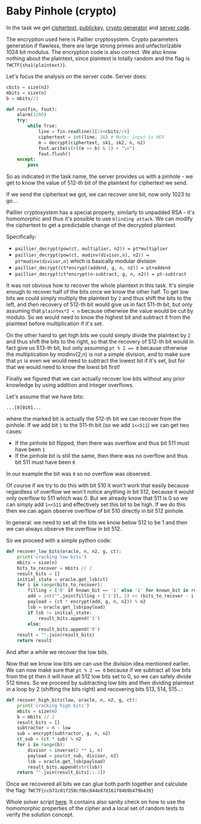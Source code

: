 # Baby Pinhole (crypto)

In the task we get [ciphertext](ciphertext), [publickey](publickey), [crypto generator](generate.py) and [server code](server.py).

The encryption used here is Paillier cryptosystem.
Crypto parameters generation if flawless, there are large strong primes and unfactorizable 1024 bit modulus.
The encryption code is also correct.
We also know nothing about the plaintext, since plaintext is totally random and the flag is `TWCTF{sha1(plaintext)}`.

Let's focus the analysis on the server code.
Server does:

```python
cbits = size(n2)
mbits = size(n)
b = mbits//2

def run(fin, fout):
    alarm(1200)
    try:
        while True:
            line = fin.readline()[:4+cbits//4]
            ciphertext = int(line, 16) # Note: input is HEX
            m = decrypt(ciphertext, sk1, sk2, n, n2)
            fout.write(str((m >> b) & 1) + "\n")
            fout.flush()
    except:
        pass
```

So as indicated in the task name, the server provides us with a pinhole - we get to know the value of 512-th bit of the plaintext for ciphertext we send.

If we send the ciphertext we got, we can recover one bit, now only 1023 to go...

Paillier cryptosystem has a special property, similarly to unpadded RSA - it's homomorphic and thus it's possible to use `blinding attack`.
We can modify the ciphertext to get a predictable change of the decrypted plaintext.

Specifically:

- `paillier_decrypt(pow(ct, multiplier, n2)) = pt*multiplier`
- `paillier_decrypt(pow(ct, modinv(divisor,n), n2)) = pt*modinv(divisor,n)` which is basically modular division
- `paillier_decrypt(ct*encrypt(addend, g, n, n2)) = pt+addend`
- `paillier_decrypt(ct*encrypt(n-subtract, g, n, n2)) = pt-subtract`

It was not obvious how to recover the whole plaintext in this task.
It's simple enough to recover half of the bits once we know the other half.
To get low bits we could simply multiply the plaintext by `2` and thus shift the bits to the left, and then recovery of 512-th bit would give us in fact 511-th bit, but only assuming that `plaintex*2 < n` because otherwise the value would be cut by modulo.
So we would need to know the highest bit and subtract it from the plaintext before multiplication if it's set.

On the other hand to get high bits we could simply divide the plaintext by `2` and thus shift the bits to the right, so that the recovery of 512-th bit would in fact give us 513-th bit, but only assuming `pt % 2 == 0` because otherwise the multiplication by modinv(2,n) is not a simple division, and to make sure that `pt` is even we would need to subtract the lowest bit if it's set, but for that we would need to know the lowst bit first!

Finally we figured that we can actually recover low bits without any prior knowledge by using addition and integer overflows.

Let's assume that we have bits:

`...[0]0101...`

where the marked bit is actually the 512-th bit we can recover from the pinhole.
If we add bit `1` to the 511-th bit (so we add `1<<511`) we can get two cases:

- If the pinhole bit flipped, then there was overflow and thus bit 511 must have been `1`
- If the pinhole bit is still the same, then there was no overflow and thus bit 511 must have been `0`

In our example the bit was `0` so no overflow was observed.

Of course if we try to do this with bit 510 it won't work that easily because regardless of overflow we won't notice anything in bit 512, because it would only overflow to 511 which was 0.
But we already know that 511 is 0 so we can simply add `1<<511` and effectively set this bit to be high.
If we do this then we can again observe overflow of bit 510 directly in bit 512 pinhole.

In general: we need to set all the bits we know below 512 to be 1 and then we can always observe the overflow in bit 512.

So we proceed with a simple python code:

```python
def recover_low_bits(oracle, n, n2, g, ct):
    print('cracking low bits')
    mbits = size(n)
    bits_to_recover = mbits // 2
    result_bits = []
    initial_state = oracle.get_lsb(ct)
    for i in range(bits_to_recover):
        filling = ['0' if known_bit == '1' else '1' for known_bit in result_bits]
        add = int("".join(filling + ['1']), 2) << (bits_to_recover - i - 1)
        payload = (ct * encrypt(add, g, n, n2)) % n2
        lsb = oracle.get_lsb(payload)
        if lsb != initial_state:
            result_bits.append('1')
        else:
            result_bits.append('0')
    result = "".join(result_bits)
    return result
```

And after a while we recover the low bits.

Now that we know low bits we can use the division idea mentioned earlier.
We can now make sure that `pt % 2 == 0` because if we subtract all low bits from the pt then it will have all 512 low bits set to 0, so we can safely divide 512 times.
So we proceed by subtracting low bits and then dividing plaintext in a loop by 2 (shifting the bits right) and recovering bits 513, 514, 515...:

```python
def recover_high_bits(low, oracle, n, n2, g, ct):
    print('cracking high bits')
    mbits = size(n)
    b = mbits // 2
    result_bits = []
    subtractor = n - low
    sub = encrypt(subtractor, g, n, n2)
    ct_sub = (ct * sub) % n2
    for i in range(b):
        divisor = inverse(2 ** i, n)
        payload = pow(ct_sub, divisor, n2)
        lsb = oracle.get_lsb(payload)
        result_bits.append(str(lsb))
    return "".join(result_bits[::-1])
```

Once we recovered all bits we can glue both parth together and calculate the flag: `TWCTF{ccb71c01f350cf0bc844e87d161f84b9b479b439}`

Whole solver script [here](solver.py).
It contains also sanity check on how to use the homomorphic properties of the cipher and a local set of random tests to verify the solution concept.
